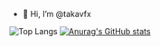 - 👋 Hi, I’m @takavfx

<!---
takavfx/takavfx is a ✨ special ✨ repository because its `README.md` (this file) appears on your GitHub profile.
You can click the Preview link to take a look at your changes.
--->

 ![Top Langs](https://github-readme-stats.vercel.app/api/top-langs/?username=takavfx&hide=javascript,css,scss,html,cmake&theme=vue-dark)
[![Anurag's GitHub stats](https://github-readme-stats.vercel.app/api?username=takavfx&line_height=40&theme=vue-dark)](https://github.com/anuraghazra/github-readme-stats)
